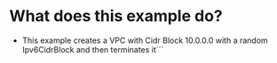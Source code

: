 # What does this example do?
- This example creates a VPC with Cidr Block 10.0.0.0 with a random Ipv6CidrBlock and then terminates it```



